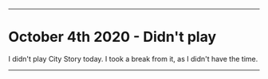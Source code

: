 
***

# October 4th 2020 - Didn't play

I didn't play City Story today. I took a break from it, as I didn't have the time.

***
